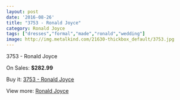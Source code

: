 ```yaml
---
layout: post
date: '2016-08-26'
title: "3753 - Ronald Joyce"
category: Ronald Joyce
tags: ["dresses","formal","made","ronald","wedding"]
image: http://img.metalkind.com/21630-thickbox_default/3753.jpg
---
```

3753 - Ronald Joyce

On Sales: **$282.99**
<a href="https://www.metalkind.com/en/ronald-joyce/9487-3753.html"><amp-img layout="responsive" width="600" height="600" src="//img.metalkind.com/21630-thickbox_default/3753.jpg" alt="3753 - Ronald Joyce 0" /></a>
<a href="https://www.metalkind.com/en/ronald-joyce/9487-3753.html"><amp-img layout="responsive" width="600" height="600" src="//img.metalkind.com/21631-thickbox_default/3753.jpg" alt="3753 - Ronald Joyce 1" /></a>
<a href="https://www.metalkind.com/en/ronald-joyce/9487-3753.html"><amp-img layout="responsive" width="600" height="600" src="//img.metalkind.com/21632-thickbox_default/3753.jpg" alt="3753 - Ronald Joyce 2" /></a>
<a href="https://www.metalkind.com/en/ronald-joyce/9487-3753.html"><amp-img layout="responsive" width="600" height="600" src="//img.metalkind.com/21633-thickbox_default/3753.jpg" alt="3753 - Ronald Joyce 3" /></a>
<a href="https://www.metalkind.com/en/ronald-joyce/9487-3753.html"><amp-img layout="responsive" width="600" height="600" src="//img.metalkind.com/21634-thickbox_default/3753.jpg" alt="3753 - Ronald Joyce 4" /></a>

Buy it: [3753 - Ronald Joyce](https://www.metalkind.com/en/ronald-joyce/9487-3753.html "3753 - Ronald Joyce")

View more: [Ronald Joyce](https://www.metalkind.com/en/110-ronald-joyce "Ronald Joyce")